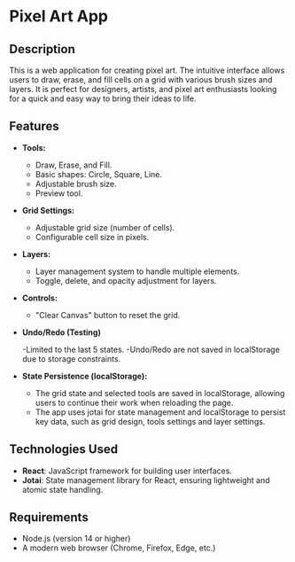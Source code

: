 # Pixel Art App

## Description

This is a web application for creating pixel art. The intuitive interface allows users to draw, erase, and fill cells on a grid with various brush sizes and layers. It is perfect for designers, artists, and pixel art enthusiasts looking for a quick and easy way to bring their ideas to life.

## Features

- **Tools:**

  - Draw, Erase, and Fill.
  - Basic shapes: Circle, Square, Line.
  - Adjustable brush size.
  - Preview tool.

- **Grid Settings:**

  - Adjustable grid size (number of cells).
  - Configurable cell size in pixels.

- **Layers:**

  - Layer management system to handle multiple elements.
  - Toggle, delete, and opacity adjustment for layers.

- **Controls:**

  - "Clear Canvas" button to reset the grid.

- **Undo/Redo (Testing)**
  
  -Limited to the last 5 states.
  -Undo/Redo are not saved in localStorage due to storage constraints.

- **State Persistence (localStorage):**

  - The grid state and selected tools are saved in localStorage, allowing users to continue their work when reloading the page.
  - The app uses jotai for state management and localStorage to persist key data, such as grid design, tools settings and layer settings.

## Technologies Used

- **React**: JavaScript framework for building user interfaces.
- **Jotai**: State management library for React, ensuring lightweight and atomic state handling.

## Requirements

- Node.js (version 14 or higher)
- A modern web browser (Chrome, Firefox, Edge, etc.)
